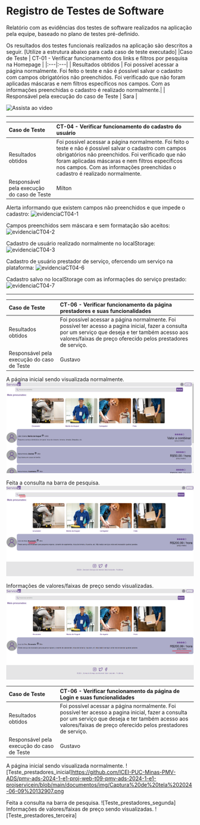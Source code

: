 # Registro de Testes de Software

Relatório com as evidências dos testes de software realizados na aplicação pela equipe, baseado no plano de testes pré-definido.

Os resultados dos testes funcionais realizados na aplicação são descritos a seguir. [Utilize a estrutura abaixo para cada caso de teste executado]
|Caso de Teste    | CT-01 - Verificar funcionamento dos links e filtros por pesquisa na Homepage |
|:---|:---|
| Resultados obtidos | Foi possível acessar a página normalmente. Foi feito o teste e não é ṕossível salvar o cadastro com campos obrigatórios não preenchidos. Foi verificado que não foram aplicadas máscaras e nem filtros específicos nos campos. Com as informações preenchidas o cadastro é realizado normalmente.|
| Responsável pela execução do caso de Teste | Sara |

![Assista ao video](https://www.youtube.com/watch?v=Yqltf2q88QM)
<hr>

|Caso de Teste    | CT-04 - Verificar funcionamento do cadastro do usuário |
|:---|:---|
| Resultados obtidos | Foi possível acessar a página normalmente. Foi feito o teste e não é ṕossível salvar o cadastro com campos obrigatórios não preenchidos. Foi verificado que não foram aplicadas máscaras e nem filtros específicos nos campos. Com as informações preenchidas o cadastro é realizado normalmente.|
| Responsável pela execução do caso de Teste | Milton |

Alerta informando que existem campos não preenchidos e que impede o cadastro:
![evidenciaCT04-1](https://github.com/ICEI-PUC-Minas-PMV-ADS/pmv-ads-2024-1-e1-proj-web-t09-pmv-ads-2024-1-e1-projservicein/assets/165446124/e4b8f355-9b0d-4b2a-8698-6f3d588c5386)

Campos preenchidos sem máscara e sem formatação são aceitos:
![evidenciaCT04-2](https://github.com/ICEI-PUC-Minas-PMV-ADS/pmv-ads-2024-1-e1-proj-web-t09-pmv-ads-2024-1-e1-projservicein/assets/165446124/f2e95ac2-790e-4bdb-8eff-3db8b302b73e)

Cadastro de usuário realizado normalmente no localStorage:
![evidenciaCT04-3](https://github.com/ICEI-PUC-Minas-PMV-ADS/pmv-ads-2024-1-e1-proj-web-t09-pmv-ads-2024-1-e1-projservicein/assets/165446124/afa2dbdd-e908-412d-b603-a1a9b903fedf)

Cadastro de usuário prestador de serviço, ofercendo um serviço na plataforma:
![evidenciaCT04-6](https://github.com/ICEI-PUC-Minas-PMV-ADS/pmv-ads-2024-1-e1-proj-web-t09-pmv-ads-2024-1-e1-projservicein/assets/165446124/35c72212-19c9-45c8-8964-7113dbf1326b)

Cadastro salvo no localStorage com as informações do serviço prestado:
![evidenciaCT04-7](https://github.com/ICEI-PUC-Minas-PMV-ADS/pmv-ads-2024-1-e1-proj-web-t09-pmv-ads-2024-1-e1-projservicein/assets/165446124/7e08ba6b-9454-4b47-9fb4-e1b2e83544dc)

<hr>

|Caso de Teste    | CT-06 - Verificar funcionamento da página prestadores e suas funcionalidades |
|:---|:---|
| Resultados obtidos | Foi possível acessar a página normalmente. Foi possível ter acesso a pagina inicial, fazer a consulta por um serviço que deseja e ter também acesso aos valores/faixas de preço oferecido pelos prestadores de serviço.|
| Responsável pela execução do caso de Teste | Gustavo |

A página inicial sendo visualizada normalmente. 
![Teste_prestadores_inicial](https://github.com/ICEI-PUC-Minas-PMV-ADS/pmv-ads-2024-1-e1-proj-web-t09-pmv-ads-2024-1-e1-projservicein/blob/main/documentos/img/Teste_prestadores_inicial.png)

Feita a consulta na barra de pesquisa.
![Teste_prestadores_segunda](https://github.com/ICEI-PUC-Minas-PMV-ADS/pmv-ads-2024-1-e1-proj-web-t09-pmv-ads-2024-1-e1-projservicein/blob/main/documentos/img/Teste_prestadores_segunda.png)

Informações de valores/faixas de preço sendo visualizadas.
![Teste_prestadores_terceira](https://github.com/ICEI-PUC-Minas-PMV-ADS/pmv-ads-2024-1-e1-proj-web-t09-pmv-ads-2024-1-e1-projservicein/blob/main/documentos/img/Tela_prestadores_terceira.png) 




|Caso de Teste    | CT-06 - Verificar funcionamento da página de Login e suas funcionalidades |
|:---|:---|
| Resultados obtidos | Foi possível acessar a página normalmente. Foi possível ter acesso a pagina inicial, fazer a consulta por um serviço que deseja e ter também acesso aos valores/faixas de preço oferecido pelos prestadores de serviço.|
| Responsável pela execução do caso de Teste | Gustavo |

A página inicial sendo visualizada normalmente. 
![Teste_prestadores_inicial]https://github.com/ICEI-PUC-Minas-PMV-ADS/pmv-ads-2024-1-e1-proj-web-t09-pmv-ads-2024-1-e1-projservicein/blob/main/documentos/img/Captura%20de%20tela%202024-06-09%20132907.png

Feita a consulta na barra de pesquisa.
![Teste_prestadores_segunda]
Informações de valores/faixas de preço sendo visualizadas.
![Teste_prestadores_terceira]
